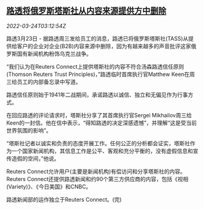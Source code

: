 <!--1648092663000-->
[路透将俄罗斯塔斯社从内容来源提供方中删除](https://cn.reuters.com/article/reuters-tass0323-wedn-idCNKCS2LL07E)
------

<div><i>2022-03-24T03:12:54Z</i></div><p>路透3月23日 - 据路透周三发给员工的消息，路透已将俄罗斯塔斯社(TASS)从提供给客户的企业对企业(B2B)内容来源中删除，因为有越来越多的声音批评这家俄罗斯国有新闻机构粉饰乌克兰战争。</p><p>“我们认为在Reuters Connect上提供塔斯社的内容不符合汤森路透信任原则(Thomson Reuters Trust Principles)，”路透临时首席执行官Matthew Keen在周三给员工的内部备忘录中写道。</p><p>路透信任原则始于1941年二战期间，承诺路透以诚信、独立和无偏见作为行事方式。</p><p>在回应路透的评论请求时，塔斯社分享了其首席执行官Sergei Mikhailov周三给Keen的一封信。他在信中表示，“得知路透的决定深感遗憾”，并理解“这是受当前世界氛围的影响”。</p><p>“塔斯社记者以诚实和负责的态度开展工作。任何公正的分析都会证实，塔斯社作为一个国家新闻机构，其信息工作是公平、客观和充分平衡的，没有虚假信息和宣传造假的空间，”他说。</p><p>Reuters Connect允许用户(主要是新闻机构)有偿访问和分享塔斯社的内容。Reuters Connect还提供路透新闻和约90个第三方供应商的内容，包括《视相(Variety)》、《今日美国》和CNBC。</p><p>路透新闻部的运作独立于Reuters Connect。(完)</p>
